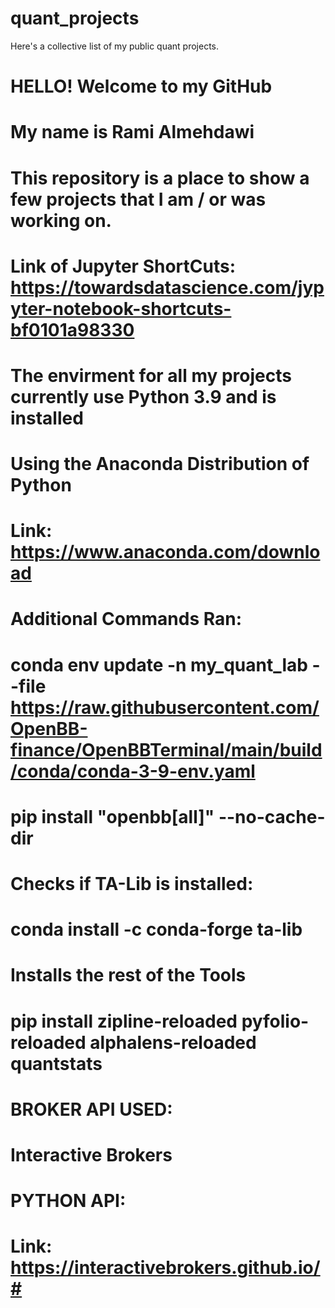 # quant_projects
Here's a collective list of my public quant projects.
# HELLO! Welcome to my GitHub
# My name is Rami Almehdawi 



# This repository is a place to show a few projects that I am / or was working on. 
# Link of Jupyter ShortCuts: https://towardsdatascience.com/jypyter-notebook-shortcuts-bf0101a98330


# The envirment for all my projects currently use Python 3.9 and is installed 
# Using the Anaconda Distribution of Python
# Link: https://www.anaconda.com/download

# Additional Commands Ran:
# conda env update -n my_quant_lab --file https://raw.githubusercontent.com/OpenBB-finance/OpenBBTerminal/main/build/conda/conda-3-9-env.yaml
# pip install "openbb[all]" --no-cache-dir

# Checks if TA-Lib is installed:
# conda install -c conda-forge ta-lib  

# Installs the rest of the Tools
# pip install zipline-reloaded pyfolio-reloaded alphalens-reloaded quantstats


# BROKER API USED:
# Interactive Brokers
# PYTHON API:
# Link: https://interactivebrokers.github.io/#